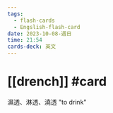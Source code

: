 ```yaml
---
tags:
  - flash-cards
  - Engslish-flash-card
date: 2023-10-08-週日
time: 21:54
cards-deck: 英文
---
```


# [[drench]] #card 
濕透、淋透、澆透
"to drink"